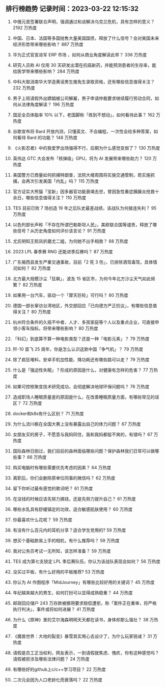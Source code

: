 
## 排行榜趋势 记录时间：2023-03-22 12:15:32
  
  1. 中俄元首签署联合声明，强调通过和谈解决乌克兰危机，具有怎样的意义？ 2192 万热度
    
  2. 中国、日本、法国等多国抛售大量美国国债，释放了什么信号？会对美国未来经济形势带来哪些影响？ 887 万热度
    
  3. 华为正式官宣进军 ERP 市场 ，如何从商业角度解读此举？ 336 万热度
    
  4. 研究人员称 AI 仅用 30 天研发出潜在抗癌新药，并能预测患者的生存率，能给医学带来哪些影响？ 284 万热度
    
  5. 中科大取消南华大学造黄谣男生推免生录取资格，还有哪些信息值得关注？ 232 万热度
    
  6. 男子上班请假外出嫖娼被公司解雇，男子申请仲裁要求继续履行劳动合同，如何从法律角度解读？ 196 万热度
    
  7. 国足全员体脂率 10% 以下，老国脚称「练到不想动」，如何看待此事？ 162 万热度
    
  8. 谷歌宣布将 Bard 开放内测，只懂英文、不会编程，一次性会给多种答案，如何看待 Bard 的功能？ 148 万热度
    
  9. 《火影忍者》中的我爱罗出场强得不行，后期为什么感觉变弱了？ 130 万热度
    
  10. 英伟达 GTC 大会发布「核弹级」GPU，将为 AI 发展带来哪些助力？ 120 万热度
    
  11. 美国警方已商量如何抓捕特朗普，法院大楼周围将实施交通管制，若实施抓捕，会再次引发美国「内乱」吗？ 115 万热度
    
  12. 官方证实大熊猫「宝新」因多器官功能衰竭去世，曾因急性重症胰腺炎抢救十余日，哪些信息值得关注？ 110 万热度
    
  13. TES 目前已败 7 场创造 19 年之后队史最差战绩，该战队为何接连失利？ 95 万热度
    
  14. 以色列部长声称「不存在所谓巴勒斯坦人民」，美欧联合国等谴责，释放了哪些信号？从历史角度如何评价该言论？ 91 万热度
    
  15. 尤氏明知王熙凤折磨尤二姐，为何她不出手相救？ 88 万热度
    
  16. 2023 LPL 春季赛 RNG 还能进季后赛吗？ 87 万热度
    
  17. 广东揭西县发生严重交通事故，目前「2 死 3 伤」，已排除酒驾毒驾，具体情况如何？ 82 万热度
    
  18. 北方最大规模沙尘「狂飙」，波及 15 省区市，为何今年北方沙尘天气如此频繁？ 82 万热度
    
  19. 如果用一台汽车，驱动一个「摩天巨轮」可行吗？ 80 万热度
    
  20. 德国一部长窜访台湾地区，外交部回应「已向德方严正抗议」，有哪些信息值得关注？ 80 万热度
    
  21. 杭州符合条件的久摇不中者、人才、多孩家庭等个人以及重点企业，可直接申领小客车指标，将带来哪些影响？ 80 万热度
    
  22. 「科幻」到底算不算一种电影类型？还是一种「电影元素」？ 79 万热度
    
  23. 歼-10 首飞 25 周年，你是怎么认识这款中国「争气机」？ 79 万热度
    
  24. 除了疯狂堆料，安卓手机加性能、降功耗还有哪些路可以走？ 79 万热度
    
  25. 什么是「强迫性失眠」？形成的原因是什么，对健康有怎样的危害？ 77 万热度
    
  26. 如果可控核聚变技术研究成功，会彻底解决地球环保问题吗？ 76 万热度
    
  27. 造成职场人睡眠质量差的原因是什么，在改善睡眠质量方面，有哪些常见的误区？ 72 万热度
    
  28. docker和k8s有什么区别？ 71 万热度
    
  29. 为什么流川枫在全国大赛上没有暴露出自己的体力问题？ 67 万热度
    
  30. 女朋友买的房子，不愿意与我妈同住，我和我妈都挺不爽的，有错吗？ 67 万热度
    
  31. 国际森林日刚过，我们目前的森林面临哪些问题？保护森林我们日常可以做哪些事？ 66 万热度
    
  32. 购买电脑时有哪些需要优先考虑的因素？ 64 万热度
    
  33. 离职后，你们会删除原单位同事的微信吗？ 62 万热度
    
  34. 留下你听过最有感觉的歌词吧？ 61 万热度
    
  35. 在没钱的时候应该先努力搞钱，还是先努力提升自己？ 61 万热度
    
  36. 哪些水乳具有舒缓镇定的功效，适合敏感肌肤使用？ 60 万热度
    
  37. 你最喜欢什么花呢？ 59 万热度
    
  38. 有没有什么百元内的耳机分享？适合学生党用的? 59 万热度
    
  39. 想买个基础款易上手的相机，有什么推荐吗？ 59 万热度
    
  40. 我对公务员考试一无所知，该怎样准备？ 59 万热度
    
  41. TES 成为第七支锁定 LPL 季后赛队伍，你认为该战队表现会如何？ 56 万热度
    
  42. 没买过平板，有什么好用的平板推荐? 53 万热度
    
  43. 你认为 AI 作图程序「MidJourney」有哪些比较好用的关键词？ 45 万热度
    
  44. 年纪越来越大的男生，如何打扮可以显得成熟稳重？ 44 万热度
    
  45. 邮政回应储户 243 万存款被挪用要求赔偿遭拒，称「案件正在重审，将严格执行判决」，事件或将如何进展？ 41 万热度
    
  46. 为什么《原神》里的艾尔海森明明天天都在读书，身体却那么强壮？ 38 万热度
    
  47. 《魔兽世界：大地的裂变》暴雪其实用心去设计了，为什么玩家锐减？ 31 万热度
    
  48. 请假是员工正当权利，网友表示，一到请假就焦虑、愧疚，你有这种感觉吗？请假被拒涉及哪些法律问题？ 24 万热度
    
  49. 有哪些好的github上c/c++学习项目？ 22 万热度
    
  50. 二次元会因为人口老龄化而衰落吗？ 22 万热度
    